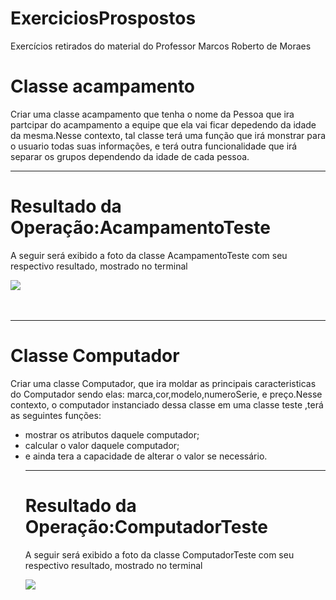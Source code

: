 # ExerciciosProspostos
Exercícios retirados do material do Professor Marcos Roberto de Moraes
<h1>Classe acampamento</h1>
<p>Criar uma classe acampamento  que tenha o nome da Pessoa que ira partcipar do acampamento
 a equipe que ela vai ficar depedendo da idade da mesma.Nesse contexto, tal classe terá uma função que
 irá monstrar para o usuario todas suas informações, e terá outra funcionalidade que irá separar os grupos 
 dependendo da idade de cada pessoa.
 </p>
 <hr>
 <h1>Resultado da Operação:AcampamentoTeste</h1>
 <p> A seguir será exibido a foto da classe AcampamentoTeste com seu respectivo resultado, mostrado no terminal</p>
 <img src="https://user-images.githubusercontent.com/111141842/225959904-fd210f48-4c40-4fd2-b083-960bed130e3a.png"><br><br><br>
 <hr>
 <h1>Classe Computador </h1>
 <p> Criar  uma classe Computador,  que ira moldar as principais caracteristicas do Computador sendo elas:
 marca,cor,modelo,numeroSerie, e preço.Nesse contexto, o computador instanciado  dessa classe  em uma classe teste ,terá as seguintes funções:<br>
 <ul>
  <li>mostrar os atributos daquele computador;</li> 
  <li>calcular o valor daquele computador;</li> 
  <li>e ainda tera a capacidade de alterar o valor se necessário.</li>
  
    

</p>
<hr>

 <h1>Resultado da Operação:ComputadorTeste</h1>
 <p> A seguir será exibido a foto da classe ComputadorTeste com seu respectivo resultado, mostrado no terminal</p>
 <img src= "https://user-images.githubusercontent.com/111141842/225962655-ac09eba7-37e6-4657-ab2e-714ac29038b9.png">

  
  


